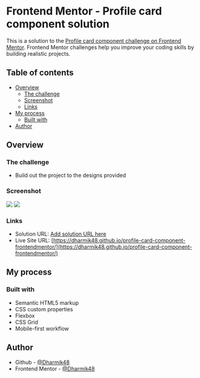 # Frontend Mentor - Profile card component solution

This is a solution to the [Profile card component challenge on Frontend Mentor](https://www.frontendmentor.io/challenges/profile-card-component-cfArpWshJ). Frontend Mentor challenges help you improve your coding skills by building realistic projects.

## Table of contents

- [Overview](#overview)
  - [The challenge](#the-challenge)
  - [Screenshot](#screenshot)
  - [Links](#links)
- [My process](#my-process)
  - [Built with](#built-with)
- [Author](#author)

## Overview

### The challenge

- Build out the project to the designs provided

### Screenshot

![](./screenshot/desktop.png)
![](./screenshot/mobile.png)

### Links

- Solution URL: [Add solution URL here](https://your-solution-url.com)
- Live Site URL: [https://dharmik48.github.io/profile-card-component-frontendmentor/](https://dharmik48.github.io/profile-card-component-frontendmentor/)

## My process

### Built with

- Semantic HTML5 markup
- CSS custom properties
- Flexbox
- CSS Grid
- Mobile-first workflow

## Author

- Github - [@Dharmik48](https://github.com/Dharmik48)
- Frontend Mentor - [@Dharmik48](https://www.frontendmentor.io/profile/Dharmik48)
